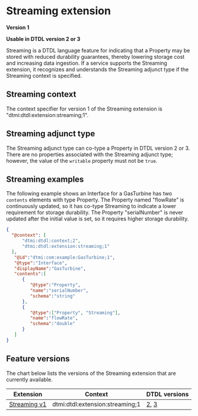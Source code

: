 ﻿# Streaming extension

**Version 1**

**Usable in DTDL version 2 or 3**

Streaming is a DTDL language feature for indicating that a Property may be stored with reduced durability guarantees, thereby lowering storage cost and increasing data ingestion.
If a service supports the Streaming extension, it recognizes and understands the Streaming adjunct type if the Streaming context is specified.

## Streaming context

The context specifier for version 1 of the Streaming extension is "dtmi:dtdl:extension:streaming;1".

## Streaming adjunct type

The Streaming adjunct type can co-type a Property in DTDL version 2 or 3.
There are no properties associated with the Streaming adjunct type; however, the value of the `writable` property must not be `true`.

## Streaming examples

The following example shows an Interface for a GasTurbine has two `contents` elements with type Property.
The Property named "flowRate" is continuously updated, so it has co-type Streaming to indicate a lower requirement for storage durability.
The Property "serialNumber" is never updated after the initial value is set, so it requires higher storage durability.

```json
{
  "@context": [
      "dtmi:dtdl:context;2",
      "dtmi:dtdl:extension:streaming;1"
  ],
   "@id":"dtmi:com:example:GasTurbine;1",
   "@type":"Interface",
   "displayName":"GasTurbine",
   "contents":[
      {
         "@type":"Property",
         "name":"serialNumber",
         "schema":"string"
      },
      {
         "@type":["Property", "Streaming"],
         "name":"flowRate",
         "schema":"double"
      }
   ]
}
```

## Feature versions

The chart below lists the versions of the Streaming extension that are currently available.

| Extension | Context | DTDL versions |
| --- | --- | --- |
| [Streaming v1](./DTDL.streaming.v1.md) | dtmi:dtdl:extension:streaming;1 | [2](./DTDL.v2.md), [3](./DTDL.v3.md) |

